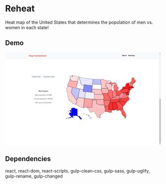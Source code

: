 # Reheat
Heat map of the United States that determines the population of men vs. women in each state!


## Demo
<img src="demo.png">

## Dependencies
react, react-dom, react-scripts, gulp-clean-css, gulp-sass, gulp-uglify, gulp-rename, gulp-changed
